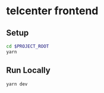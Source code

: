 # telcenter frontend

## Setup

```sh
cd $PROJECT_ROOT
yarn
```

## Run Locally

```sh
yarn dev
```
